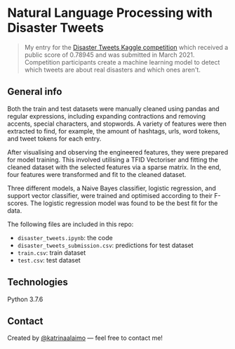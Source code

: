 # Natural Language Processing with Disaster Tweets

> My entry for the [Disaster Tweets Kaggle competition](https://www.kaggle.com/c/nlp-getting-started/) which received a public score of 0.78945 and was submitted in March 2021. Competition participants create a machine learning model to detect which tweets are about real disasters and which ones aren't.  



## General info

Both the train and test datasets were manually cleaned using pandas and regular expressions, including expanding contractions and removing accents, special characters, and stopwords. A variety of features were then extracted to find, for example, the amount of hashtags, urls, word tokens, and tweet tokens for each entry. 

After visualising and observing the engineered features, they were prepared for model training. This involved utilising a TFID Vectoriser and fitting the cleaned dataset with the selected features via a sparse matrix. In the end, four features were transformed and fit to the cleaned dataset. 

Three different models, a Naive Bayes classifier, logistic regression, and support vector classifier, were trained and optimised according to their F-scores. The logistic regression model was found to be the best fit for the data.

The following files are included in this repo:

* `disaster_tweets.ipynb`: the code
* `disaster_tweets_submission.csv`: predictions for test dataset
* `train.csv`: train dataset
* `test.csv`: test dataset



## Technologies

Python 3.7.6



## Contact

Created by [@katrinaalaimo](https://www.katrinaalaimo.com/) — feel free to contact me!